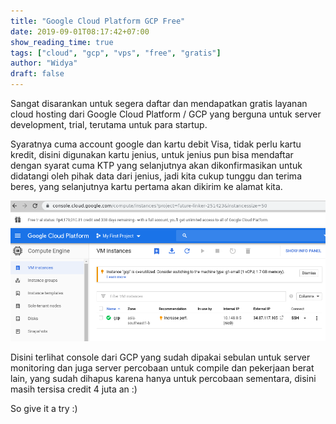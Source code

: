 ```yaml
---
title: "Google Cloud Platform GCP Free"
date: 2019-09-01T08:17:42+07:00
show_reading_time: true
tags: ["cloud", "gcp", "vps", "free", "gratis"]
author: "Widya"
draft: false
---
```


Sangat disarankan untuk segera daftar dan mendapatkan gratis layanan cloud hosting dari Google Cloud Platform / GCP yang berguna untuk server development, trial, terutama untuk para startup.

Syaratnya cuma account google dan kartu debit Visa, tidak perlu kartu kredit, disini digunakan kartu jenius, untuk jenius pun bisa mendaftar dengan syarat cuma KTP yang selanjutnya akan dikonfirmasikan untuk didatangi oleh pihak data dari jenius, jadi kita cukup tunggu dan terima beres, yang selanjutnya kartu pertama akan dikirim ke alamat kita.

![git-merge-1](/images/2019/gcp-console.png)

Disini terlihat console dari GCP yang sudah dipakai sebulan untuk server monitoring dan juga server percobaan untuk compile dan pekerjaan berat lain, yang sudah dihapus karena hanya untuk percobaan sementara, disini masih tersisa credit 4 juta an :)

So give it a try :)
